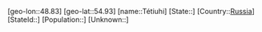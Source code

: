 ﻿---
location: [54.93,48.83]
type: City
tags:
- geo/City


SpocWebEntityId: 35082
isDeleted: false
confidential: public

---
[geo-lon::48.83]
[geo-lat::54.93]
[name::Tétiuhi]
[State::]
[Country::[Russia](geo/Continent/Europe/Russia.md)]
[StateId::]
[Population::]
[Unknown::]

